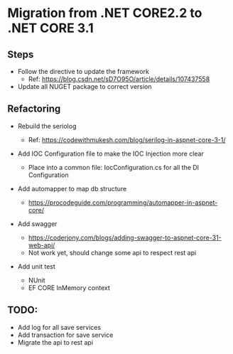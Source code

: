 # Migration from .NET CORE2.2 to .NET CORE 3.1
## Steps
- Follow the directive to update the framework
    - Ref: https://blog.csdn.net/sD7O95O/article/details/107437558
- Update all NUGET package to correct version

## Refactoring
- Rebuild the seriolog
    - Ref: https://codewithmukesh.com/blog/serilog-in-aspnet-core-3-1/

- Add IOC Configuration file to make the IOC Injection more clear
    - Place into a common file: IocConfiguration.cs for all the DI Configuration

- Add automapper to map db structure
    - https://procodeguide.com/programming/automapper-in-aspnet-core/

- Add swagger 
    - https://coderjony.com/blogs/adding-swagger-to-aspnet-core-31-web-api/
    - Not work yet, should change some api to respect rest api
- Add unit test
    - NUnit 
    - EF CORE InMemory context 
## TODO: 
- Add log for all save services
- Add transaction for save service 
- Migrate the api to rest api 
